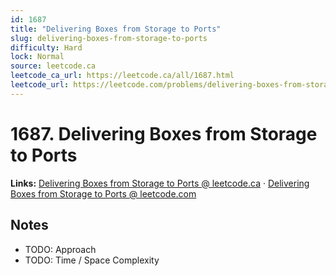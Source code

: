 ```yaml
--- 
id: 1687
title: "Delivering Boxes from Storage to Ports"
slug: delivering-boxes-from-storage-to-ports
difficulty: Hard
lock: Normal
source: leetcode.ca
leetcode_ca_url: https://leetcode.ca/all/1687.html
leetcode_url: https://leetcode.com/problems/delivering-boxes-from-storage-to-ports/
---
```


# 1687. Delivering Boxes from Storage to Ports

**Links:** [Delivering Boxes from Storage to Ports @ leetcode.ca](https://leetcode.ca/all/1687.html) · [Delivering Boxes from Storage to Ports @ leetcode.com](https://leetcode.com/problems/delivering-boxes-from-storage-to-ports/)

## Notes
- TODO: Approach
- TODO: Time / Space Complexity
